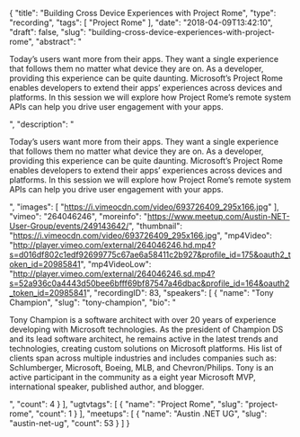{
  "title": "Building Cross Device Experiences with Project Rome",
  "type": "recording",
  "tags": [
    "Project Rome"
  ],
  "date": "2018-04-09T13:42:10",
  "draft": false,
  "slug": "building-cross-device-experiences-with-project-rome",
  "abstract": "<p>Today’s users want more from their apps. They want a single experience that follows them no matter what device they are on. As a developer, providing this experience can be quite daunting. Microsoft’s Project Rome enables developers to extend their apps’ experiences across devices and platforms. In this session we will explore how Project Rome’s remote system APIs can help you drive user engagement with your apps.</p>",
  "description": "<p>Today’s users want more from their apps. They want a single experience that follows them no matter what device they are on. As a developer, providing this experience can be quite daunting. Microsoft’s Project Rome enables developers to extend their apps’ experiences across devices and platforms. In this session we will explore how Project Rome’s remote system APIs can help you drive user engagement with your apps.</p>",
  "images": [
    "https://i.vimeocdn.com/video/693726409_295x166.jpg"
  ],
  "vimeo": "264046246",
  "moreinfo": "https://www.meetup.com/Austin-NET-User-Group/events/249143642/",
  "thumbnail": "https://i.vimeocdn.com/video/693726409_295x166.jpg",
  "mp4Video": "http://player.vimeo.com/external/264046246.hd.mp4?s=d016df802c1edf92699775c67ae6a58411c2b927&profile_id=175&oauth2_token_id=20985841",
  "mp4VideoLow": "http://player.vimeo.com/external/264046246.sd.mp4?s=52a936c0a4443d50bee6bfff69bf87547a46dbac&profile_id=164&oauth2_token_id=20985841",
  "recordingID": 83,
  "speakers": [
    {
      "name": "Tony Champion",
      "slug": "tony-champion",
      "bio": "<p>Tony Champion is a software architect with over 20 years of experience developing with Microsoft technologies. As the president of Champion DS and its lead software architect, he remains active in the latest trends and technologies, creating custom solutions on Microsoft platforms. His list of clients span across multiple industries and includes companies such as: Schlumberger, Microsoft, Boeing, MLB, and Chevron/Philips. Tony is an active participant in the community as a eight year Microsoft MVP, international speaker, published author, and blogger.</p>",
      "count": 4
    }
  ],
  "ugtvtags": [
    {
      "name": "Project Rome",
      "slug": "project-rome",
      "count": 1
    }
  ],
  "meetups": [
    {
      "name": "Austin .NET UG",
      "slug": "austin-net-ug",
      "count": 53
    }
  ]
}